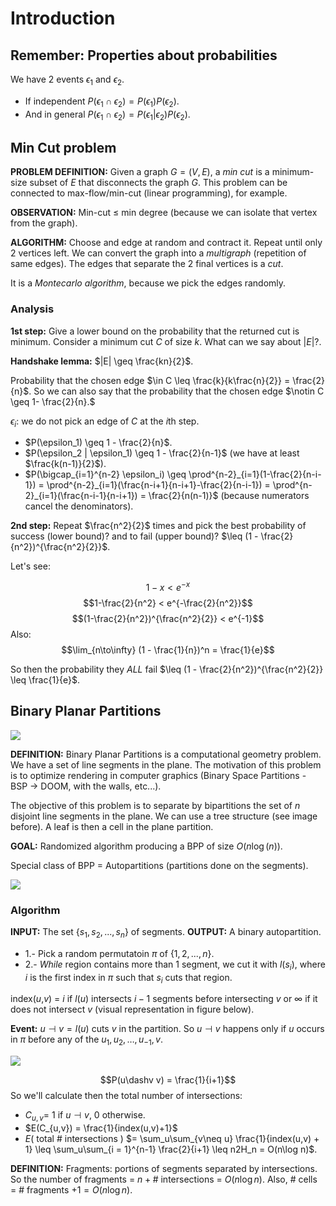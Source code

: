 # Introduction
## Remember: Properties about probabilities

We have 2 events $\epsilon_1$ and $\epsilon_2$.
  - If independent $P(\epsilon_1\cap\epsilon_2) = P(\epsilon_1)P(\epsilon_2)$.
  - And in general $P(\epsilon_1\cap\epsilon_2) = P(\epsilon_1|\epsilon_2)P(\epsilon_2)$.

## Min Cut problem

**PROBLEM DEFINITION:** Given a graph $G = (V,E)$, a *min cut* is a minimum-size subset of $E$ that disconnects the graph $G$. This problem can be connected to max-flow/min-cut (linear programming), for example.

**OBSERVATION:** Min-cut $\leq$ min degree (because we can isolate that vertex from the graph).

**ALGORITHM:** Choose and edge at random and contract it. Repeat until only 2 vertices left. We can convert the graph into a *multigraph* (repetition of same edges). The edges that separate the 2 final vertices is a *cut*.

It is a *Montecarlo algorithm*, because we pick the edges randomly.

### Analysis

**1st step:** Give a lower bound on the probability that the returned cut is minimum. Consider a minimum cut $C$ of size $k$. What can we say about $|E|$?.

**Handshake lemma:** $|E| \geq \frac{kn}{2}$.

Probability that the chosen edge $\in C \leq \frac{k}{k\frac{n}{2}} = \frac{2}{n}$. So we can also say that the probability that the chosen edge $\notin C \geq 1- \frac{2}{n}.$

$\epsilon_i$: we do not pick an edge of $C$ at the $i$th step.
  - $P(\epsilon_1) \geq 1 - \frac{2}{n}$.
  - $P(\epsilon_2 | \epsilon_1) \geq 1 - \frac{2}{n-1}$ (we have at least $\frac{k(n-1)}{2}$).
  - $P(\bigcap_{i=1}^{n-2} \epsilon_i) \geq \prod^{n-2}_{i=1}(1-\frac{2}{n-i-1}) = \prod^{n-2}_{i=1}(\frac{n-i+1}{n-i+1}-\frac{2}{n-i-1}) = \prod^{n-2}_{i=1}(\frac{n-i-1}{n-i+1}) = \frac{2}{n(n-1)}$ (because numerators cancel the denominators).

**2nd step:** Repeat $\frac{n^2}{2}$ times and pick the best probability of success (lower bound)? and to fail (upper bound)? $\leq (1 - \frac{2}{n^2})^{\frac{n^2}{2}}$.

Let's see:

$$1-x < e^{-x}$$
$$1-\frac{2}{n^2} < e^{-\frac{2}{n^2}}$$
$$(1-\frac{2}{n^2})^{\frac{n^2}{2}} < e^{-1}$$
Also:
$$\lim_{n\to\infty} (1 - \frac{1}{n})^n = \frac{1}{e}$$

So then the probability they *ALL* fail $\leq (1 - \frac{2}{n^2})^{\frac{n^2}{2}} \leq \frac{1}{e}$.

## Binary Planar Partitions

![](http://images.slideplayer.com/31/9720350/slides/slide_4.jpg)

**DEFINITION:** Binary Planar Partitions is a computational geometry problem. We have a set of line segments in the plane. The motivation of this problem is to optimize rendering in computer graphics (Binary Space Partitions - BSP $\to$ DOOM, with the walls, etc...).

The objective of this problem is to separate by bipartitions the set of $n$ disjoint line segments in the plane. We can use a tree structure (see image before). A leaf is then a cell in the plane partition.

**GOAL:** Randomized algorithm producing a BPP of size $O(n\log(n))$.

Special class of BPP = Autopartitions (partitions done on the segments).

![](http://images.slideplayer.com/31/9720350/slides/slide_7.jpg)

### Algorithm

**INPUT:** The set $\{s_1,s_2,...,s_n\}$ of segments.
**OUTPUT:** A binary autopartition.
  - 1.- Pick a random permutatoin $\pi$ of $\{1,2,...,n\}$.
  - 2.- *While* region contains more than 1 segment, we cut it with $l(s_i)$, where $i$ is the first index in $\pi$ such that $s_i$ cuts that region.

index($u$,$v$) = $i$ if $l(u)$ intersects $i-1$ segments before intersecting $v$ or $\infty$ if it does not intersect $v$ (visual representation in figure below).

**Event:** $u \dashv v = l(u)$ cuts $v$ in the partition. So $u\dashv v$ happens only if $u$ occurs in $\pi$ before any of the $u_1, u_2,\dots,u_{-1},v$.

![](http://images.slideplayer.com/31/9720350/slides/slide_12.jpg)

$$P(u\dashv v) = \frac{1}{i+1}$$
So we'll calculate then the total number of intersections:

- $C_{u,v} =$ $1$ if $u\dashv v$, $0$ otherwise.
- $E(C_{u,v}) = \frac{1}{index(u,v)+1}$
- $E($ total $\#$ intersections $)$ $= \sum_u\sum_{v\neq u} \frac{1}{index(u,v) + 1} \leq \sum_u\sum_{i = 1}^{n-1} \frac{2}{i+1} \leq n2H_n = O(n\log n)$.

**DEFINITION:** Fragments: portions of segments separated by intersections. So the number of fragments = $n + \#$ intersections = $O(n\log n)$. Also, $\#$ cells $=$ $\#$ fragments $+ 1 = O(n\log n)$.
